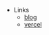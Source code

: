 <!-- * [Home](/) -->
* Links
    * [blog](http://barneys.gitee.io/)
    * [vercel](https://joker-zhang66-github-io.vercel.app/)